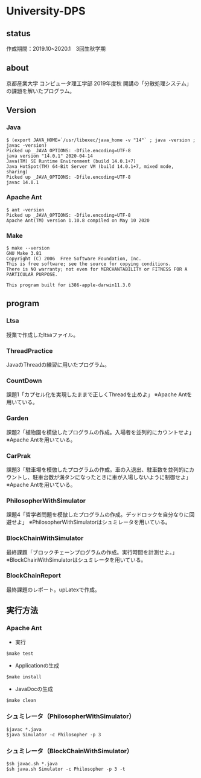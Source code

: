 # University-DPS

## status
作成期間：2019.10~2020.1　3回生秋学期

## about
京都産業大学 コンピュータ理工学部 2019年度秋 開講の「分散処理システム」の課題を解いたプログラム。

## Version
### Java
```
$ (export JAVA_HOME=`/usr/libexec/java_home -v "14"` ; java -version ; javac -version)
Picked up _JAVA_OPTIONS: -Dfile.encoding=UTF-8
java version "14.0.1" 2020-04-14
Java(TM) SE Runtime Environment (build 14.0.1+7)
Java HotSpot(TM) 64-Bit Server VM (build 14.0.1+7, mixed mode, sharing)
Picked up _JAVA_OPTIONS: -Dfile.encoding=UTF-8
javac 14.0.1
```

### Apache Ant
```
$ ant -version
Picked up _JAVA_OPTIONS: -Dfile.encoding=UTF-8
Apache Ant(TM) version 1.10.8 compiled on May 10 2020
```

### Make
```
$ make --version
GNU Make 3.81
Copyright (C) 2006  Free Software Foundation, Inc.
This is free software; see the source for copying conditions.
There is NO warranty; not even for MERCHANTABILITY or FITNESS FOR A
PARTICULAR PURPOSE.

This program built for i386-apple-darwin11.3.0
```

## program
### Ltsa
授業で作成したltsaファイル。

### ThreadPractice
JavaのThreadの練習に用いたプログラム。

### CountDown
課題1「カプセル化を実現したままで正しくThreadを止めよ」
※Apache Antを用いている。

### Garden
課題2「植物園を模倣したプログラムの作成。入場者を並列的にカウントせよ」
※Apache Antを用いている。

### CarPrak
課題3「駐車場を模倣したプログラムの作成。車の入退出、駐車数を並列的にカウントし、駐車台数が満タンになったときに車が入場しないように制御せよ」
※Apache Antを用いている。

### PhilosopherWithSimulator
課題4「哲学者問題を模倣したプログラムの作成。デッドロックを自分なりに回避せよ」
※PhilosopherWithSimulatorはシュミレータを用いている。

### BlockChainWithSimulator
最終課題「ブロックチェーンプログラムの作成。実行時間を計測せよ。」
※BlockChainWithSimulatorはシュミレータを用いている。

### BlockChainReport
最終課題のレポート。upLatexで作成。

## 実行方法
### Apache Ant
+ 実行
```
$make test
```

+ Applicationの生成
```
$make install
```

+ JavaDocの生成
```
$make clean
```

### シュミレータ（PhilosopherWithSimulator）
```
$javac *.java
$java Simulator -c Philosopher -p 3
```

### シュミレータ（BlockChainWithSimulator）
```
$sh javac.sh *.java
$sh java.sh Simulator -c Philosopher -p 3 -t
```
